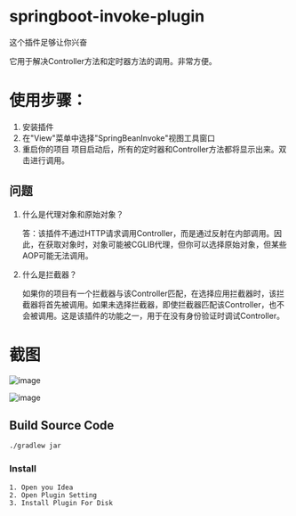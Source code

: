 # springboot-invoke-plugin

这个插件足够让你兴奋

它用于解决Controller方法和定时器方法的调用。非常方便。

# 使用步骤：
1. 安装插件
2. 在"View"菜单中选择"SpringBeanInvoke"视图工具窗口
3. 重启你的项目
项目启动后，所有的定时器和Controller方法都将显示出来。双击进行调用。

## 问题

1. 什么是代理对象和原始对象？

   答：该插件不通过HTTP请求调用Controller，而是通过反射在内部调用。因此，在获取对象时，对象可能被CGLIB代理，但你可以选择原始对象，但某些AOP可能无法调用。


2. 什么是拦截器？

   如果你的项目有一个拦截器与该Controller匹配，在选择应用拦截器时，该拦截器将首先被调用。如果未选择拦截器，即使拦截器匹配该Controller，也不会被调用。这是该插件的功能之一，用于在没有身份验证时调试Controller。

# 截图

![image](https://github.com/houxinlin/springboot-invoke-plugin/assets/38684327/de98d3ef-c661-4a03-8d81-1c153cfc92b8)

![image](https://github.com/houxinlin/springboot-invoke-plugin/assets/38684327/49a22b51-9a7d-4725-af10-f9187ac3dc2b)


## Build Source Code

```cmd
./gradlew jar
```
### Install
    1. Open you Idea
    2. Open Plugin Setting
    3. Install Plugin For Disk
